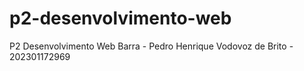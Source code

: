 # p2-desenvolvimento-web
P2 Desenvolvimento Web Barra - Pedro Henrique Vodovoz de Brito - 202301172969
